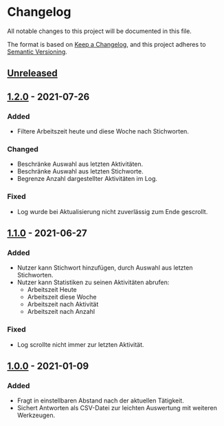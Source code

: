 # Changelog

All notable changes to this project will be documented in this file.

The format is based on [Keep a Changelog][1], and this project adheres to
[Semantic Versioning][2].

## [Unreleased]

## [1.2.0] - 2021-07-26

### Added

- Filtere Arbeitszeit heute und diese Woche nach Stichworten.

### Changed

- Beschränke Auswahl aus letzten Aktivitäten.
- Beschränke Auswahl aus letzten Stichworte.
- Begrenze Anzahl dargestellter Aktivitäten im Log.

### Fixed

- Log wurde bei Aktualisierung nicht zuverlässig zum Ende gescrollt.

## [1.1.0] - 2021-06-27

### Added

- Nutzer kann Stichwort hinzufügen, durch Auswahl aus letzten Stichworten.
- Nutzer kann Statistiken zu seinen Aktivitäten abrufen:
    - Arbeitszeit Heute
    - Arbeitszeit diese Woche
    - Arbeitszeit nach Aktivität
    - Arbeitszeit nach Anzahl

### Fixed

- Log scrollte nicht immer zur letzten Aktivität.

## [1.0.0] - 2021-01-09

### Added

- Fragt in einstellbaren Abstand nach der aktuellen Tätigkeit.
- Sichert Antworten als CSV-Datei zur leichten Auswertung mit weiteren
  Werkzeugen.

[1]: https://keepachangelog.com/en/1.0.0/

[2]: https://semver.org/spec/v2.0.0.html

[Unreleased]: https://github.com/falkoschumann/activity-sampling-java/compare/v1.2.0...HEAD

[1.2.0]: https://github.com/falkoschumann/activity-sampling-java/compare/v1.1.0...v1.2.0

[1.1.0]: https://github.com/falkoschumann/activity-sampling-java/compare/v1.0.0...v1.1.0

[1.0.0]: https://github.com/falkoschumann/activity-sampling-java/releases/tag/v1.0.0

